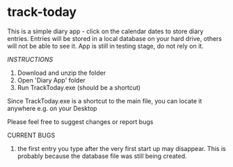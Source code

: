# track-today
This is a simple diary app - click on the calendar dates to store diary entries. Entries will be stored in a local database on your hard drive, others will not be able to see it. App is still in testing stage, do not rely on it.

*INSTRUCTIONS*
1. Download and unzip the folder
2. Open 'Diary App' folder
3. Run TrackToday.exe (should be a shortcut)

Since TrackToday.exe is a shortcut to the main file, you can locate it anywhere e.g. on your Desktop

Please feel free to suggest changes or report bugs

CURRENT BUGS
1. the first entry you type after the very first start up may disappear. This is probably because the database file was still being created.


